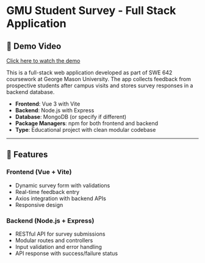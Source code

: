 # GMU Student Survey - Full Stack Application

## 🎥 Demo Video

[Click here to watch the demo](https://drive.google.com/file/d/1RFvPG1xXXfSrFzZqiu8g3N7WPPTrJAl0/view?usp=drive_link)

This is a full-stack web application developed as part of SWE 642 coursework at George Mason University. The app collects feedback from prospective students after campus visits and stores survey responses in a backend database.

- **Frontend**: Vue 3 with Vite
- **Backend**: Node.js with Express
- **Database**: MongoDB (or specify if different)
- **Package Managers**: npm for both frontend and backend
- **Type**: Educational project with clean modular codebase

---

## 🚀 Features

### Frontend (Vue + Vite)
- Dynamic survey form with validations
- Real-time feedback entry
- Axios integration with backend APIs
- Responsive design

### Backend (Node.js + Express)
- RESTful API for survey submissions
- Modular routes and controllers
- Input validation and error handling
- API response with success/failure status
